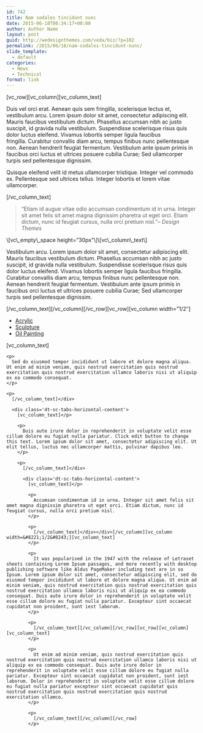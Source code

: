 ```yaml
---
id: 742
title: Nam sodales tincidunt nunc
date: 2015-06-18T06:34:17+00:00
author: Author Name
layout: post
guid: http://wedesignthemes.com/veda/biz/?p=102
permalink: /2015/06/18/nam-sodales-tincidunt-nunc/
slide_template:
  - default
categories:
  - News
  - Technical
format: link
---
```

\[vc\_row\]\[vc\_column\][vc\_column\_text]

Duis vel orci erat. Aenean quis sem fringilla, scelerisque lectus et, vestibulum arcu. Lorem ipsum dolor sit amet, consectetur adipiscing elit. Mauris faucibus vestibulum dictum. Phasellus accumsan nibh ac justo suscipit, id gravida nulla vestibulum. Suspendisse scelerisque risus quis dolor luctus eleifend. Vivamus lobortis semper ligula faucibus fringilla. Curabitur convallis diam arcu, tempus finibus nunc pellentesque non. Aenean hendrerit feugiat fermentum. Vestibulum ante ipsum primis in faucibus orci luctus et ultrices posuere cubilia Curae; Sed ullamcorper turpis sed pellentesque dignissim.

Quisque eleifend velit id metus ullamcorper tristique. Integer vel commodo ex. Pellentesque sed ultrices tellus. Integer lobortis et lorem vitae ullamcorper.

[/vc\_column\_text]

<blockquote class='type2 ' >
  <span class="fa fa-quote-left"> </span><q >Etiam id augue vitae odio accumsan condimentum id in urna. Integer sit amet felis sit amet magna dignissim pharetra ut eget orci. Etiam dictum, nunc id feugiat cursus, nulla orci pretium nisl.</q><cite>&ndash; Design Themes</cite>
</blockquote>\[vc\_empty\_space height=&#8221;30px&#8221;\]\[vc\_column\_text\]

Vestibulum arcu. Lorem ipsum dolor sit amet, consectetur adipiscing elit. Mauris faucibus vestibulum dictum. Phasellus accumsan nibh ac justo suscipit, id gravida nulla vestibulum. Suspendisse scelerisque risus quis dolor luctus eleifend. Vivamus lobortis semper ligula faucibus fringilla. Curabitur convallis diam arcu, tempus finibus nunc pellentesque non. Aenean hendrerit feugiat fermentum. Vestibulum ante ipsum primis in faucibus orci luctus et ultrices posuere cubilia Curae; Sed ullamcorper turpis sed pellentesque dignissim.

\[/vc\_column\_text\]\[/vc\_column\]\[/vc\_row\]\[vc\_row\][vc\_column width=&#8221;1/2&#8243;]

<div class='dt-sc-tabs-horizontal-container '>
  <ul class='dt-sc-tabs-horizontal'>
    <li>
      <a href="#">Acrylic</a>
    </li>
    <li>
      <a href="#">Sculpture</a>
    </li>
    <li>
      <a href="#">Oil Painting</a>
    </li>
  </ul>
  
  <div class='dt-sc-tabs-horizontal-content'>
    [vc_column_text]</p> 
    
    <p>
      Sed do eiusmod tempor incididunt ut labore et dolore magna aliqua. Ut enim ad minim veniam, quis nostrud exercitation quis nostrud exercitation quis nostrud exercitation ullamco laboris nisi ut aliquip ex ea commodo consequat.
    </p>
    
    <p>
      [/vc_column_text]</div>
      
      <div class='dt-sc-tabs-horizontal-content'>
        [vc_column_text]</p> 
        
        <p>
          Duis aute irure dolor in reprehenderit in voluptate velit esse cillum dolore eu fugiat nulla pariatur. Click edit button to change this text. Lorem ipsum dolor sit amet, consectetur adipiscing elit. Ut elit tellus, luctus nec ullamcorper mattis, pulvinar dapibus leo.
        </p>
        
        <p>
          [/vc_column_text]</div>
          
          <div class='dt-sc-tabs-horizontal-content'>
            [vc_column_text]</p> 
            
            <p>
              Accumsan condimentum id in urna. Integer sit amet felis sit amet magna dignissim pharetra ut eget orci. Etiam dictum, nunc id feugiat cursus, nulla orci pretium nisl.
            </p>
            
            <p>
              [/vc_column_text]</div></div>[/vc_column][vc_column width=&#8221;1/2&#8243;][vc_column_text]
            </p>
            
            <p>
              It was popularised in the 1947 with the release of Letraset sheets containing Lorem Ipsum passages, and more recently with desktop publishing software like Aldus PageMaker including text are in so Ipsum. Lorem ipsum dolor sit amet, consectetur adipiscing elit, sed do eiusmod tempor incididunt ut labore et dolore magna aliqua. Ut enim ad minim veniam, quis nostrud exercitation quis nostrud exercitation quis nostrud exercitation ullamco laboris nisi ut aliquip ex ea commodo consequat. Duis aute irure dolor in reprehenderit in voluptate velit esse cillum dolore eu fugiat nulla pariatur. Excepteur sint occaecat cupidatat non proident, sunt iest laborum.
            </p>
            
            <p>
              [/vc_column_text][/vc_column][/vc_row][vc_row][vc_column][vc_column_text]
            </p>
            
            <p>
              Ut enim ad minim veniam, quis nostrud exercitation quis nostrud exercitation quis nostrud exercitation ullamco laboris nisi ut aliquip ex ea commodo consequat. Duis aute irure dolor in reprehenderit in voluptate velit esse cillum dolore eu fugiat nulla pariatur. Excepteur sint occaecat cupidatat non proident, sunt iest laborum. Dolor in reprehenderit in voluptate velit esse cillum dolore eu fugiat nulla pariatur excepteur sint occaecat cupidatat quis nostrud exercitation quis nostrud exercitation quis nostrud exercitation ullamco.
            </p>
            
            <p>
              [/vc_column_text][/vc_column][/vc_row]
            </p>